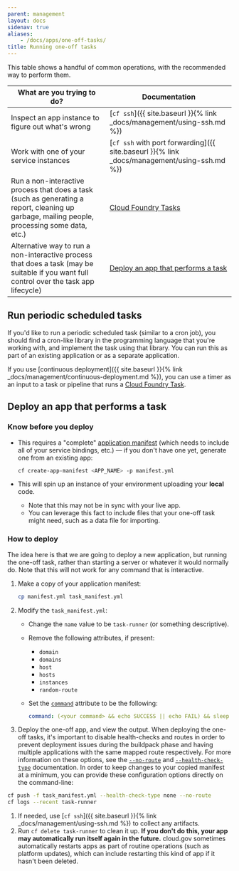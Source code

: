 ```yaml
---
parent: management
layout: docs
sidenav: true
aliases: 
    - /docs/apps/one-off-tasks/
title: Running one-off tasks
---
```


This table shows a handful of common operations, with the recommended way to perform them.

What are you trying to do? | Documentation
--- | ---
Inspect an app instance to figure out what's wrong | [`cf ssh`]({{ site.baseurl }}{% link _docs/management/using-ssh.md %})
Work with one of your service instances | [`cf ssh` with port forwarding]({{ site.baseurl }}{% link _docs/management/using-ssh.md %})
Run a non-interactive process that does a task (such as generating a report, cleaning up garbage, mailing people, processing some data, etc.) | [Cloud Foundry Tasks](https://docs.cloudfoundry.org/devguide/using-tasks.html)
Alternative way to run a non-interactive process that does a task (may be suitable if you want full control over the task app lifecycle) | [Deploy an app that performs a task](#deploy-an-app-that-performs-a-task)

## Run periodic scheduled tasks

If you'd like to run a periodic scheduled task (similar to a cron job), you should find a cron-like library in the programming language that you're working with, and implement the task using that library. You can run this as part of an existing application or as a separate application.

If you use [continuous deployment]({{ site.baseurl }}{% link _docs/management/continuous-deployment.md %}), you can use a timer as an input to a task or pipeline that runs a [Cloud Foundry Task](https://docs.cloudfoundry.org/devguide/using-tasks.html).

## Deploy an app that performs a task

### Know before you deploy

* This requires a "complete" [application manifest](http://docs.cloudfoundry.org/devguide/deploy-apps/manifest.html) (which needs to include all of your service bindings, etc.) &mdash; if you don't have one yet, generate one from an existing app:

    ```sh
    cf create-app-manifest <APP_NAME> -p manifest.yml
    ```

* This will spin up an instance of your environment uploading your **local** code.
    * Note that this may not be in sync with your live app.
    * You can leverage this fact to include files that your one-off task might need, such as a data file for importing.

### How to deploy

The idea here is that we are going to deploy a new application, but running the
one-off task, rather than starting a server or whatever it would normally do.
Note that this will not work for any command that is interactive.

1. Make a copy of your application manifest:

    ```sh
    cp manifest.yml task_manifest.yml
    ```

1. Modify the `task_manifest.yml`:
    * Change the `name` value to be `task-runner` (or something descriptive).
    * Remove the following attributes, if present:
        * `domain`
        * `domains`
        * `host`
        * `hosts`
        * `instances`
        * `random-route`
    * Set the [`command`](https://docs.cloudfoundry.org/devguide/deploy-apps/manifest.html#start-commands) attribute to be the following:

        ```yaml
        command: (<your command> && echo SUCCESS || echo FAIL) && sleep infinity
        ```

1. Deploy the one-off app, and view the output. When deploying the one-off tasks, it's important to disable health-checks and
   routes in order to prevent deployment issues during the buildpack phase and
   having multiple applications with the same mapped route respectively. For
   more information on these options, see the [`--no-route`][cf-no-route] and
   [`--health-check-type`][cf-health-check] documentation. In order to keep
   changes to your copied manifest at a minimum, you can provide these
   configuration options directly on the command-line:
```sh
cf push -f task_manifest.yml --health-check-type none --no-route
cf logs --recent task-runner
```
1. If needed, use [`cf ssh`]({{ site.baseurl }}{% link _docs/management/using-ssh.md %}) to collect any artifacts.
1. Run `cf delete task-runner` to clean it up. **If you don't do this, your app may automatically run itself again in the future.** cloud.gov sometimes automatically restarts apps as part of routine operations (such as platform updates), which can include restarting this kind of app if it hasn't been deleted.

[cf-no-route]: https://docs.cloudfoundry.org/devguide/deploy-apps/manifest.html#no-route "CloudFoundry Documentation about --no-route"
[cf-health-check]: https://docs.cloudfoundry.org/devguide/deploy-apps/manifest.html#health-check-type "CloudFoundry Documentation about --health-check-type"

